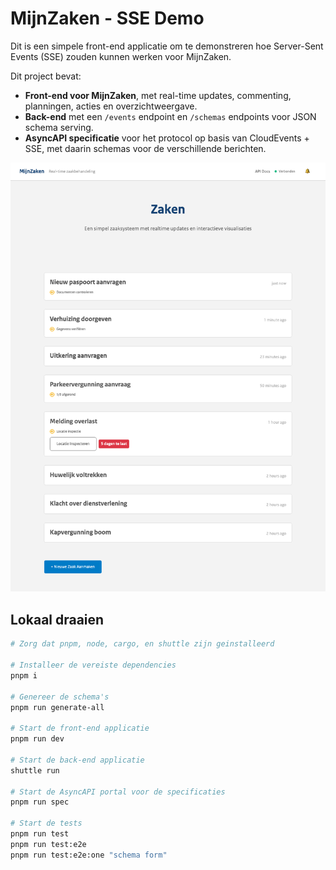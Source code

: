 # MijnZaken - SSE Demo

Dit is een simpele front-end applicatie om te demonstreren hoe Server-Sent Events (SSE) zouden kunnen werken voor MijnZaken.


Dit project bevat:

- **Front-end voor MijnZaken**, met real-time updates, commenting, planningen, acties en overzichtweergave.
- **Back-end** met een `/events` endpoint en `/schemas` endpoints voor JSON schema serving.
- **AsyncAPI specificatie** voor het protocol op basis van CloudEvents + SSE, met daarin schemas voor de verschillende berichten.

![Screenshot](screenshot.png)

## Lokaal draaien

```sh
# Zorg dat pnpm, node, cargo, en shuttle zijn geinstalleerd

# Installeer de vereiste dependencies
pnpm i

# Genereer de schema's
pnpm run generate-all

# Start de front-end applicatie
pnpm run dev

# Start de back-end applicatie
shuttle run

# Start de AsyncAPI portal voor de specificaties
pnpm run spec

# Start de tests
pnpm run test
pnpm run test:e2e
pnpm run test:e2e:one "schema form"
```
